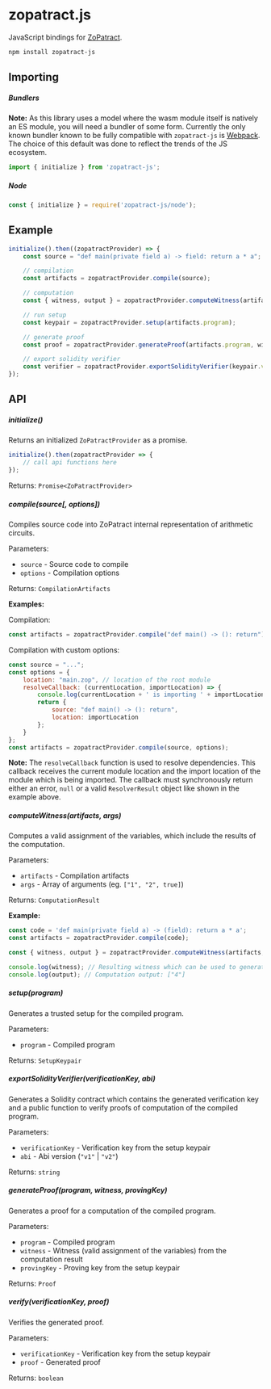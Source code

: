 # zopatract.js

JavaScript bindings for [ZoPatract](https://github.com/Zopatract/ZoPatract).

```bash
npm install zopatract-js
```

## Importing

##### Bundlers
**Note:** As this library uses a model where the wasm module itself is natively an ES module, you will need a bundler of some form. 
Currently the only known bundler known to be fully compatible with `zopatract-js` is [Webpack](https://webpack.js.org/). 
The choice of this default was done to reflect the trends of the JS ecosystem.
```js
import { initialize } from 'zopatract-js';
```

##### Node
```js
const { initialize } = require('zopatract-js/node');
```

## Example
```js
initialize().then((zopatractProvider) => {
    const source = "def main(private field a) -> field: return a * a";

    // compilation
    const artifacts = zopatractProvider.compile(source);

    // computation
    const { witness, output } = zopatractProvider.computeWitness(artifacts, ["2"]);

    // run setup
    const keypair = zopatractProvider.setup(artifacts.program);

    // generate proof
    const proof = zopatractProvider.generateProof(artifacts.program, witness, keypair.pk);

    // export solidity verifier
    const verifier = zopatractProvider.exportSolidityVerifier(keypair.vk, "v1");
});
```

## API

##### initialize()
Returns an initialized `ZoPatractProvider` as a promise.

```js
initialize().then(zopatractProvider => { 
    // call api functions here
});
```

Returns: `Promise<ZoPatractProvider>`

##### compile(source[, options])
Compiles source code into ZoPatract internal representation of arithmetic circuits.

Parameters:
* `source` - Source code to compile
* `options` - Compilation options

Returns: `CompilationArtifacts`

**Examples:**

Compilation:
```js
const artifacts = zopatractProvider.compile("def main() -> (): return");
```

Compilation with custom options:
```js
const source = "...";
const options = {
    location: "main.zop", // location of the root module
    resolveCallback: (currentLocation, importLocation) => {
        console.log(currentLocation + ' is importing ' + importLocation);
        return { 
            source: "def main() -> (): return", 
            location: importLocation 
        };
    }
};
const artifacts = zopatractProvider.compile(source, options);
```

**Note:** The `resolveCallback` function is used to resolve dependencies. 
This callback receives the current module location and the import location of the module which is being imported. 
The callback must synchronously return either an error, `null` or a valid `ResolverResult` object like shown in the example above.

##### computeWitness(artifacts, args)
Computes a valid assignment of the variables, which include the results of the computation.

Parameters:
* `artifacts` - Compilation artifacts
* `args` - Array of arguments (eg. `["1", "2", true]`)

Returns: `ComputationResult`

**Example:**

```js
const code = 'def main(private field a) -> (field): return a * a';
const artifacts = zopatractProvider.compile(code);

const { witness, output } = zopatractProvider.computeWitness(artifacts, ["2"]);

console.log(witness); // Resulting witness which can be used to generate a proof
console.log(output); // Computation output: ["4"]
```

##### setup(program)
Generates a trusted setup for the compiled program.

Parameters:
* `program` - Compiled program

Returns: `SetupKeypair`

##### exportSolidityVerifier(verificationKey, abi)
Generates a Solidity contract which contains the generated verification key and a public function to verify proofs of computation of the compiled program.

Parameters:
* `verificationKey` - Verification key from the setup keypair
* `abi` - Abi version (`"v1"` | `"v2"`)

Returns: `string`

##### generateProof(program, witness, provingKey)
Generates a proof for a computation of the compiled program.

Parameters:
* `program` - Compiled program
* `witness` - Witness (valid assignment of the variables) from the computation result
* `provingKey` - Proving key from the setup keypair

Returns: `Proof`

##### verify(verificationKey, proof)
Verifies the generated proof.

Parameters:
* `verificationKey` - Verification key from the setup keypair
* `proof` - Generated proof

Returns: `boolean`

